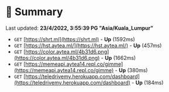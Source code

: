 # 📖 Summary
Last updated: **23/4/2022, 3:55:39 PG "Asia/Kuala_Lumpur"**

- `GET` [https://shrt.ml](https://shrt.ml) - **Up** (1592ms)
- `GET` [https://hst.aytea.ml/](https://hst.aytea.ml/) - **Up** (457ms)
- `GET` [https://color.aytea.ml/4b31d6.png](https://color.aytea.ml/4b31d6.png) - **Up** (1662ms)
- `GET` [https://memeapi.aytea14.repl.co/gimme](https://memeapi.aytea14.repl.co/gimme) - **Up** (380ms)
- `GET` [https://teledrivemy.herokuapp.com/dashboard](https://teledrivemy.herokuapp.com/dashboard) - **Up** (184ms)

